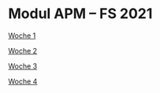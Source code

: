 # Modul APM – FS 2021

[Woche 1](week-01)

[Woche 2](week-02)

[Woche 3](week-03)

[Woche 4](week-04)
